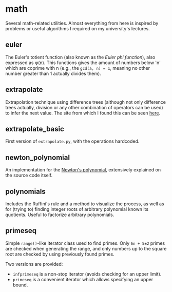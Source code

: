 math
====
Several math-related utilities. Almost everything from here is inspired
by problems or useful algorithms I required on my university's lectures.


euler
-----
The Euler's totient function (also known as the *Euler phi function*), also
expressed as φ(n). This functions gives the amount of numbers below 'n' which
are coprime with n (e.g., the `gcd(a, n) = 1`, meaning no other number greater
than 1 actually divides them).


extrapolate
-----------
Extrapolation technique using difference trees (although not only difference
trees actually, division or any other combination of operators can be used)
to infer the next value. The site from which I found this can be seen
[here](http://alteredqualia.com/visualization/hn/sequence/).


extrapolate_basic
-----------------
First version of `extrapolate.py`, with the operations hardcoded.


newton_polynomial
-----------------
An implementation for the
[Newton's polynomial](https://en.wikipedia.org/wiki/Newton_polynomial),
extensively explained on the source code itself.


polynomials
-----------
Includes the Ruffini's rule and a method to visualize the process, as well
as for (trying to) finding integer roots of arbitrary polynomial known its
quotients. Useful to factorize arbitrary polynomials.


primeseq
--------
Simple `range()`-like iterator class used to find primes. Only `6n + 5±2`
primes are checked when generating the range, and only numbers up to the
square root are checked by using previously found primes.

Two versions are provided:
* `infprimeseq` is a non-stop iterator (avoids checking for an upper limit).
* `primeseq` is a convenient iterator which allows specifying an upper bound.
